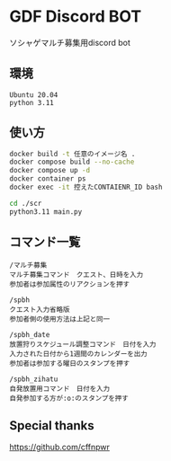 # GDF Discord BOT
ソシャゲマルチ募集用discord bot
## 環境
```
Ubuntu 20.04
python 3.11
```

## 使い方
```bash
docker build -t 任意のイメージ名 .
docker compose build --no-cache
docker compose up -d
docker container ps
docker exec -it 控えたCONTAIENR_ID bash
```

```bash
cd ./scr
python3.11 main.py
```

## コマンド一覧
```
/マルチ募集
マルチ募集コマンド　クエスト、日時を入力
参加者は参加属性のリアクションを押す

/spbh
クエスト入力省略版
参加者側の使用方法は上記と同一

/spbh_date
放置狩りスケジュール調整コマンド　日付を入力
入力された日付から1週間のカレンダーを出力
参加者は参加する曜日のスタンプを押す

/spbh_zihatu
自発放置用コマンド　日付を入力
自発参加する方が:o:のスタンプを押す
```

## Special thanks
https://github.com/cffnpwr
